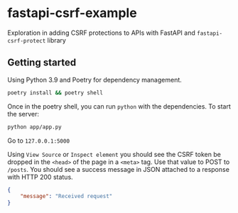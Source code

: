 # fastapi-csrf-example
Exploration in adding CSRF protections to APIs with FastAPI and `fastapi-csrf-protect` library


## Getting started
Using Python 3.9 and Poetry for dependency management.

```sh
poetry install && poetry shell
```
Once in the poetry shell, you can run `python` with the dependencies.
To start the server: 

```sh
python app/app.py
```

Go to `127.0.0.1:5000`

Using `View Source` or `Inspect element` you should see the CSRF token be dropped in the `<head>` of the page in a `<meta>` tag.
Use that value to POST to `/posts`. You should see a success message in JSON attached to a response with HTTP 200 status.

```json
{
    "message": "Received request"
}
```

